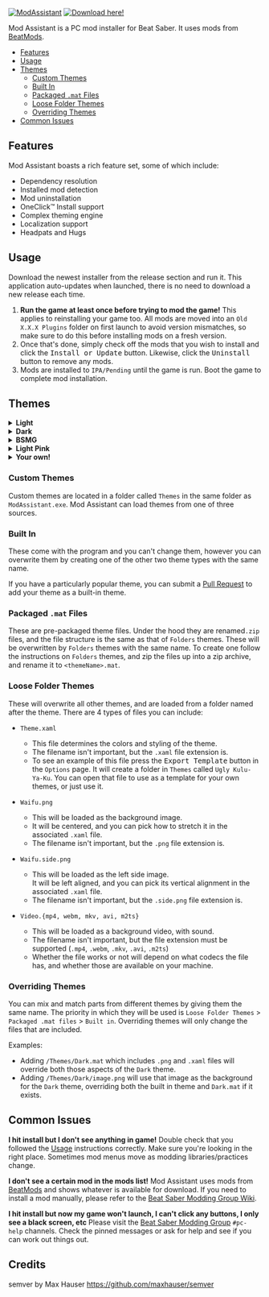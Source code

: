 [![ModAssistant](https://cdn.assistant.moe/images/ModAssistant/Icons/Banner.svg)](https://github.com/Assistant/ModAssistant/releases/latest)
[![Download here!](https://cdn.assistant.moe/images/ModAssistant/Icons/Download.svg)](https://github.com/Assistant/ModAssistant/releases/latest)

Mod Assistant is a PC mod installer for Beat Saber. It uses mods from [BeatMods](https://beatmods.com/).

* [Features](#Features)
* [Usage](#Usage)
* [Themes](#Themes)
  * [Custom Themes](#Custom-Themes)
  * [Built In](#Built-In)
  * [Packaged `.mat` Files](#Packaged-mat-Files)
  * [Loose Folder Themes](#Loose-Folder-Themes)
  * [Overriding Themes](#Overriding-Themes)
* [Common Issues](#Common-Issues)


## Features

Mod Assistant boasts a rich feature set, some of which include:
* Dependency resolution
* Installed mod detection
* Mod uninstallation
* OneClick&trade; Install support
* Complex theming engine
* Localization support
* Headpats and Hugs

## Usage
Download the newest installer from the release section and run it. This application auto-updates when launched, there is no need to download a new release each time.

1. **Run the game at least once before trying to mod the game!** This applies to reinstalling your game too. All mods are moved into an `Old X.X.X Plugins` folder on first launch to avoid version mismatches, so make sure to do this before installing mods on a fresh version.
2. Once that's done, simply check off the mods that you wish to install and click the <kbd>Install or Update</kbd> button. Likewise, click the <kbd>Uninstall</kbd> button to remove any mods.
3. Mods are installed to `IPA/Pending` until the game is run. Boot the game to complete mod installation.


## Themes
<details>
    <summary><b>Light</b></summary>
    <div>
        <p><img src="https://cdn.assistant.moe/images/ModAssistant/Themes/Light/Intro.png" /></p>
        <p><img src="https://cdn.assistant.moe/images/ModAssistant/Themes/Light/Mods.png" /></p>
        <p><img src="https://cdn.assistant.moe/images/ModAssistant/Themes/Light/About.png" /></p>
        <p><img src="https://cdn.assistant.moe/images/ModAssistant/Themes/Light/Options.png" /></p>
    </div>
</details>

<details>
    <summary><b>Dark</b></summary>
    <div>
        <p><img src="https://cdn.assistant.moe/images/ModAssistant/Themes/Dark/Intro.png" /></p>
        <p><img src="https://cdn.assistant.moe/images/ModAssistant/Themes/Dark/Mods.png" /></p>
        <p><img src="https://cdn.assistant.moe/images/ModAssistant/Themes/Dark/About.png" /></p>
        <p><img src="https://cdn.assistant.moe/images/ModAssistant/Themes/Dark/Options.png" /></p>
    </div>
</details>

<details>
    <summary><b>BSMG</b></summary>
    <div>
        <p><img src="https://cdn.assistant.moe/images/ModAssistant/Themes/BSMG/Intro.png" /></p>
        <p><img src="https://cdn.assistant.moe/images/ModAssistant/Themes/BSMG/Mods.png" /></p>
        <p><img src="https://cdn.assistant.moe/images/ModAssistant/Themes/BSMG/About.png" /></p>
        <p><img src="https://cdn.assistant.moe/images/ModAssistant/Themes/BSMG/Options.png" /></p>
    </div>
</details>

<details>
    <summary><b>Light Pink</b></summary>
    <div>
        <p><img src="https://cdn.assistant.moe/images/ModAssistant/Themes/Light Pink/Intro.png" /></p>
        <p><img src="https://cdn.assistant.moe/images/ModAssistant/Themes/Light Pink/Mods.png" /></p>
        <p><img src="https://cdn.assistant.moe/images/ModAssistant/Themes/Light Pink/About.png" /></p>
        <p><img src="https://cdn.assistant.moe/images/ModAssistant/Themes/Light Pink/Options.png" /></p>
    </div>
</details>

<details>
    <summary><b>Your own!</b></summary>
    <div>
        <p><img src="https://cdn.assistant.moe/images/ModAssistant/Themes/Custom/Intro.png" /></p>
        <p><img src="https://cdn.assistant.moe/images/ModAssistant/Themes/Custom/Mods.png" /></p>
        <p><img src="https://cdn.assistant.moe/images/ModAssistant/Themes/Custom/About.png" /></p>
        <p><img src="https://cdn.assistant.moe/images/ModAssistant/Themes/Custom/Options.png" /></p>
    </div>
</details>

### Custom Themes
Custom themes are located in a folder called `Themes` in the same folder as `ModAssistant.exe`. Mod Assistant can load themes from one of three sources.

### Built In
These come with the program and you can't change them, however you can overwrite them by creating one of the other two theme types with the same name.

If you have a particularly popular theme, you can submit a [Pull Request](https://github.com/Assistant/ModAssistant/pulls) to add your theme as a built-in theme.

### Packaged `.mat` Files
These are pre-packaged theme files. Under the hood they are renamed`.zip` files, and the file structure is the same as that of `Folders` themes. These will be overwritten by `Folders` themes with the same name. 
To create one follow the instructions on `Folders` themes, and zip the files up into a zip archive, and rename it to `<themeName>.mat`.

### Loose Folder Themes
These will overwrite all other themes, and are loaded from a folder named after the theme. There are 4 types of files you can include:

* `Theme.xaml` 
  * This file determines the colors and styling of the theme.
  * The filename isn't important, but the `.xaml` file extension is.
  * To see an example of this file press the <kbd>Export Template</kbd> button in the `Options` page. It will create a folder in `Themes` called `Ugly Kulu-Ya-Ku`. You can open that file to use as a template for your own themes, or just use it. 
  
* `Waifu.png` 
  * This will be loaded as the background image.
  * It will be centered, and you can pick how to stretch it in the associated `.xaml` file.
  * The filename isn't important, but the `.png` file extension is.
* `Waifu.side.png`
  * This will be loaded as the left side image.<br />It will be left aligned, and you can pick its vertical alignment in the associated `.xaml` file.
  * The filename isn't important, but the `.side.png` file extension is.
* `Video.{mp4, webm, mkv, avi, m2ts}`
  * This will be loaded as a background video, with sound.
  * The filename isn't important, but the file extension must be supported (`.mp4`, `.webm`, `.mkv`, `.avi`, `.m2ts`)
  * Whether the file works or not will depend on what codecs the file has, and whether those are available on your machine.

### Overriding Themes
You can mix and match parts from different themes by giving them the same name.
The priority in which they will be used is `Loose Folder Themes` > `Packaged .mat files` > `Built in`. Overriding themes will only change the files that are included.

Examples:
* Adding `/Themes/Dark.mat` which includes `.png` and `.xaml` files will override both those aspects of the `Dark` theme.
* Adding `/Themes/Dark/image.png` will use that image as the background for the `Dark` theme, overriding both the built in theme and `Dark.mat` if it exists.


## Common Issues
**I hit install but I don't see anything in game!**
  Double check that you followed the [Usage](#usage) instructions correctly.
  Make sure you're looking in the right place. Sometimes mod menus move as  modding libraries/practices change.
  
**I don't see a certain mod in the mods list!**
  Mod Assistant uses mods from [BeatMods](https://beatmods.com/) and shows whatever is available for download. If you need to install a mod manually, please refer to the [Beat Saber Modding Group Wiki](https://bsmg.wiki/pc-modding.html#manual-installation).
  
**I hit install but now my game won't launch, I can't click any buttons, I only see a black screen, etc**
  Please visit the [Beat Saber Modding Group](https://discord.gg/beatsabermods) `#pc-help` channels. Check the pinned messages or ask for help and see if you can work out things out.
  
## Credits
semver by Max Hauser
https://github.com/maxhauser/semver
